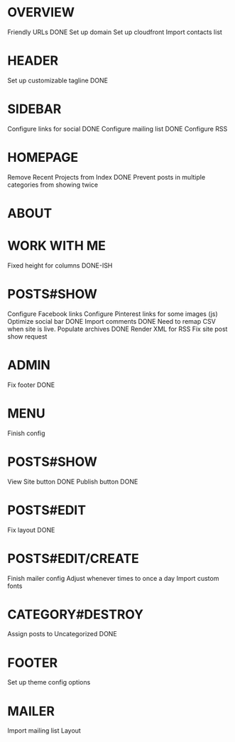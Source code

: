 OVERVIEW
========
Friendly URLs DONE
Set up domain
Set up cloudfront
Import contacts list

HEADER
======
Set up customizable tagline DONE

SIDEBAR
=======
Configure links for social DONE
Configure mailing list DONE
Configure RSS

HOMEPAGE
========
Remove Recent Projects from Index DONE
Prevent posts in multiple categories from showing twice

ABOUT
=====

WORK WITH ME
============
Fixed height for columns DONE-ISH

POSTS#SHOW
==========
Configure Facebook links
Configure Pinterest links for some images (js)
Optimize social bar DONE
Import comments DONE
  Need to remap CSV when site is live.
Populate archives DONE
Render XML for RSS
Fix site post show request

ADMIN
=====
Fix footer DONE

MENU
====
Finish config

POSTS#SHOW
==========
View Site button DONE
Publish button DONE

POSTS#EDIT
==========
Fix layout DONE

POSTS#EDIT/CREATE
=================
Finish mailer config
  Adjust whenever times to once a day
Import custom fonts

CATEGORY#DESTROY
================
Assign posts to Uncategorized DONE

FOOTER
======
Set up theme config options

MAILER
======
Import mailing list
Layout
